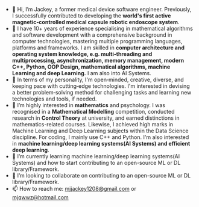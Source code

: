 - 👋 Hi, I’m Jackey, a former medical device software engineer. Previously, I successfully contributed to developing the **world's first active magnetic‑controlled medical capsule robotic endoscope system**.
- 👀 I have 10+ years of experience specialising in mathematical algorithms and software development with a comprehensive background in computer technologies,
     mastering multiple programming languages, platforms and frameworks. I am skilled in **computer architecture and operating system knowledge, e.g. multi‑threading and multiprocessing, asynchronization, 
     memory management, modern C++, Python, OOP Design, mathematical algorithms, machine Learning and deep Learning.** I am also into AI Systems.
- 👀 In terms of my personality, I'm open‑minded, creative, diverse, and keeping pace with cutting‑edge technologies. 
      I'm interested in devising a better problem‑solving method for challenging tasks and learning new technologies and tools, if needed.
- 👀 I’m highly interested in **mathematics** and psychology. I was recognised in a **Mathematical Modelling** competition, conducted research in **Control Theory** at university,
  and earned distinctions in mathematics-related courses. Likewise, I achieved high marks in Machine Learning and Deep Learning subjects within the Data Science
  discipline. For coding, I mainly use C++ and Python. I'm also interested in **machine learning/deep learning systems(AI Systems) and efficient deep learning**. 
- 🌱 I’m currently learning machine learning/deep learning systems(AI Systems) and how to start contributing to an open-source ML or DL library/Framework. 
- 💞️ I’m looking to collaborate on contributing to an open-source ML or DL library/Framework.
- 📫 How to reach me: mjjackey1208@gmail.com or mjqwwz@hotmail.com
